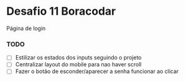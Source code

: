 # Desafio 11 Boracodar

Página de login

### TODO

- [ ] Estilizar os estados dos inputs seguindo o projeto
- [ ] Centralizar layout do mobile para nao haver scroll
- [ ] Fazer o botão de esconder/aparecer a senha funcionar ao clicar

